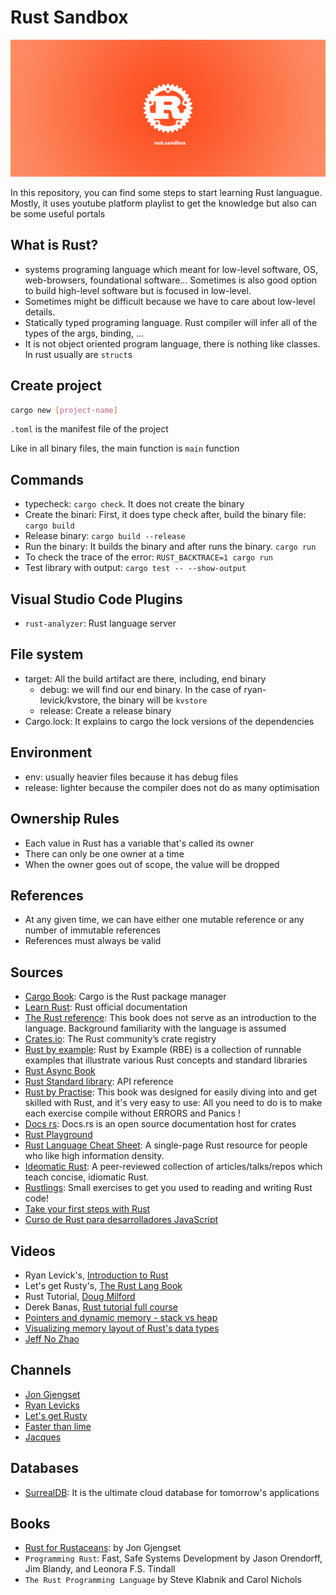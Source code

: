 # Rust Sandbox

<p align="center"><img src="./images/rust-cover.png" alt="Rust cover"></p>

In this repository, you can find some steps to start learning Rust languague. Mostly, it uses youtube platform playlist to get the knowledge but also can be some useful portals

## What is Rust?

- systems programing language which meant for low-level software, OS, web-browsers, foundational software... Sometimes is also good option to build high-level software but is focused in low-level.
- Sometimes might be difficult because we have to care about low-level details.
- Statically typed programing language. Rust compiler will infer all of the types of the args, binding, ...
- It is not object oriented program language, there is nothing like classes. In rust usually are `struct`s

## Create project

```bash
cargo new [project-name]
```

`.toml` is the manifest file of the project

Like in all binary files, the main function is `main` function

## Commands

- typecheck: `cargo check`. It does not create the binary
- Create the binari: First, it does type check after, build the binary file: `cargo build`
- Release binary: `cargo build --release`
- Run the binary: It builds the binary and after runs the binary. `cargo run`
- To check the trace of the error: `RUST_BACKTRACE=1 cargo run`
- Test library with output: `cargo test -- --show-output`

## Visual Studio Code Plugins

- `rust-analyzer`: Rust language server

## File system

- target: All the build artifact are there, including, end binary
  - debug: we will find our end binary. In the case of ryan-levick/kvstore, the binary will be `kvstore`
  - release: Create a release binary
- Cargo.lock: It explains to cargo the lock versions of the dependencies

## Environment

- env: usually heavier files because it has debug files
- release: lighter because the compiler does not do as  many optimisation

## Ownership Rules

- Each value in Rust has a variable that's called its owner
- There can only be one owner at a time
- When the owner goes out of scope, the value will be dropped

## References

- At any given time, we can have either one mutable reference or any number of immutable references
- References must always be valid

## Sources

- [Cargo Book](https://doc.rust-lang.org/cargo/index.html): Cargo is the Rust package manager
- [Learn Rust](https://www.rust-lang.org/learn): Rust official documentation
- [The Rust reference](https://doc.rust-lang.org/reference/introduction.html): This book does not serve as an introduction to the language. Background familiarity with the language is assumed
- [Crates.io](https://crates.io/): The Rust community’s crate registry
- [Rust by example](https://doc.rust-lang.org/rust-by-example/index.html): Rust by Example (RBE) is a collection of runnable examples that illustrate various Rust concepts and standard libraries
- [Rust Async Book](https://rust-lang.github.io/async-book/)
- [Rust Standard library](https://doc.rust-lang.org/std/index.html): API reference
- [Rust by Practise](https://practice.rs/why-exercise.html): This book was designed for easily diving into and get skilled with Rust, and it's very easy to use: All you need to do is to make each exercise compile without ERRORS and Panics !
- [Docs rs](https://docs.rs/): Docs.rs is an open source documentation host for crates
- [Rust Playground](https://play.rust-lang.org/)
- [Rust Language Cheat Sheet](https://cheats.rs/): A single-page Rust resource for people who like high information density.
- [Ideomatic Rust](https://github.com/grunch/idiomatic-rust): A peer-reviewed collection of articles/talks/repos which teach concise, idiomatic Rust.
- [Rustlings](https://github.com/rust-lang/rustlings): Small exercises to get you used to reading and writing Rust code!
- [Take your first steps with Rust](https://learn.microsoft.com/en-us/training/paths/rust-first-steps/)
- [Curso de Rust para desarrolladores JavaScript](https://midu.dev/rust-para-desarrolladores-javascript/)

## Videos

- Ryan Levick's, [Introduction to Rust](https://www.youtube.com/watch?v=WnWGO-tLtLA)
- Let's get Rusty's, [The Rust Lang Book](https://www.youtube.com/watch?v=OX9HJsJUDxA&list=PLai5B987bZ9CoVR-QEIN9foz4QCJ0H2Y8)
- Rust Tutorial, [Doug Milford](https://www.youtube.com/watch?v=2KTG3OQPPJ4&list=PLLqEtX6ql2EyPAZ1M2_C0GgVd4A-_L4_5&index=3)
- Derek Banas, [Rust tutorial full course](https://www.youtube.com/watch?v=ygL_xcavzQ4)
- [Pointers and dynamic memory - stack vs heap](https://www.youtube.com/watch?v=_8-ht2AKyH4)
- [Visualizing memory layout of Rust's data types](https://www.youtube.com/watch?v=rDoqT-a6UFg)
- [Jeff No Zhao](https://www.youtube.com/playlist?list=PLkO5ggdQuRaaeFke7nWS4ajhFVZ1biE7_)

## Channels

- [Jon Gjengset](https://www.youtube.com/@jonhoo/videos)
- [Ryan Levicks](https://www.youtube.com/@RyanLevicksVideos/videos)
- [Let's get Rusty](https://www.youtube.com/@letsgetrusty/videos)
- [Faster than lime](https://www.youtube.com/@fasterthanlime)
- [Jacques](https://www.youtube.com/@jacques-dev)

## Databases

- [SurrealDB](https://surrealdb.com/): It is the ultimate cloud database for tomorrow's applications

## Books

- [Rust for Rustaceans](https://rust-for-rustaceans.com/): by Jon Gjengset
- `Programming Rust`: Fast, Safe Systems Development by Jason Orendorff, Jim Blandy, and Leonora F.S. Tindall
- `The Rust Programming Language` by Steve Klabnik and Carol Nichols
